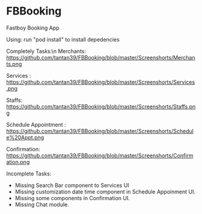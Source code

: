 # FBBooking

Fastboy Booking App

Using: 
run "pod install" to install depedencies

Completely Tasks:\n
Merchants:
https://github.com/tantan39/FBBooking/blob/master/Screenshorts/Merchants.png

Services :
https://github.com/tantan39/FBBooking/blob/master/Screenshorts/Services.png

Staffs:
https://github.com/tantan39/FBBooking/blob/master/Screenshorts/Staffs.png

Schedule Appointment :
https://github.com/tantan39/FBBooking/blob/master/Screenshorts/Schedule%20Appt.png

Confirmation:
https://github.com/tantan39/FBBooking/blob/master/Screenshorts/Confirmation.png

Incomplete Tasks:
- Missing Search Bar component to Services UI
- Missing customization date time component in Schedule Appoinment UI.
- Missing some components in Confirmation UI.
- Missing Chat module.
